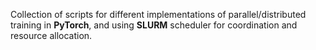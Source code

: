 Collection of scripts for different implementations of parallel/distributed training in **PyTorch**, and using **SLURM** scheduler for coordination and resource allocation.
